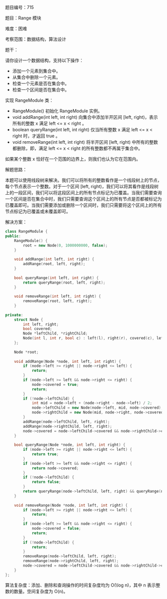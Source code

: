 题目编号：715

题目：Range 模块

难度：困难

考察范围：数据结构，算法设计

题干：

请你设计一个数据结构，支持以下操作：

- 添加一个元素到集合中。
- 从集合中删除一个元素。
- 检查一个元素是否在集合中。
- 检查一个区间是否在集合中。

实现 RangeModule 类：

- RangeModule() 初始化 RangeModule 实例。
- void addRange(int left, int right) 向集合中添加半开区间 [left, right)，表示所有的整数 x 满足 left <= x < right 。
- boolean queryRange(int left, int right) 仅当所有整数 x 满足 left <= x < right 时，才返回 true 。
- void removeRange(int left, int right) 将半开区间 [left, right) 中所有的整数都删除，即，满足 left <= x < right 的所有整数都不再属于集合中。

如果某个整数 x 恰好在一个范围的边界上，则我们也认为它在范围内。

解题思路：

本题可以使用线段树来解决。我们可以将所有的整数看作是一个线段树上的节点，每个节点表示一个整数。对于一个区间 [left, right)，我们可以将其看作是线段树上的一段区间，我们可以将这段区间上的所有节点标记为已覆盖。当我们需要查询一个区间是否在集合中时，我们只需要查询这个区间上的所有节点是否都被标记为已覆盖即可。当我们需要添加或删除一个区间时，我们只需要将这个区间上的所有节点标记为已覆盖或未覆盖即可。

解决方案：

```cpp
class RangeModule {
public:
    RangeModule() {
        root = new Node(0, 1000000000, false);
    }
    
    void addRange(int left, int right) {
        addRange(root, left, right);
    }
    
    bool queryRange(int left, int right) {
        return queryRange(root, left, right);
    }
    
    void removeRange(int left, int right) {
        removeRange(root, left, right);
    }
    
private:
    struct Node {
        int left, right;
        bool covered;
        Node *leftChild, *rightChild;
        Node(int l, int r, bool c) : left(l), right(r), covered(c), leftChild(nullptr), rightChild(nullptr) {}
    };
    
    Node *root;
    
    void addRange(Node *node, int left, int right) {
        if (node->left >= right || node->right <= left) {
            return;
        }
        if (node->left >= left && node->right <= right) {
            node->covered = true;
            return;
        }
        if (!node->leftChild) {
            int mid = node->left + (node->right - node->left) / 2;
            node->leftChild = new Node(node->left, mid, node->covered);
            node->rightChild = new Node(mid, node->right, node->covered);
        }
        addRange(node->leftChild, left, right);
        addRange(node->rightChild, left, right);
        node->covered = node->leftChild->covered && node->rightChild->covered;
    }
    
    bool queryRange(Node *node, int left, int right) {
        if (node->left >= right || node->right <= left) {
            return true;
        }
        if (node->left >= left && node->right <= right) {
            return node->covered;
        }
        if (!node->leftChild) {
            return false;
        }
        return queryRange(node->leftChild, left, right) && queryRange(node->rightChild, left, right);
    }
    
    void removeRange(Node *node, int left, int right) {
        if (node->left >= right || node->right <= left) {
            return;
        }
        if (node->left >= left && node->right <= right) {
            node->covered = false;
            return;
        }
        if (!node->leftChild) {
            return;
        }
        removeRange(node->leftChild, left, right);
        removeRange(node->rightChild, left, right);
        node->covered = node->leftChild->covered && node->rightChild->covered;
    }
};
```

算法复杂度：添加、删除和查询操作的时间复杂度均为 O(\log n)，其中 n 表示整数的数量。空间复杂度为 O(n)。